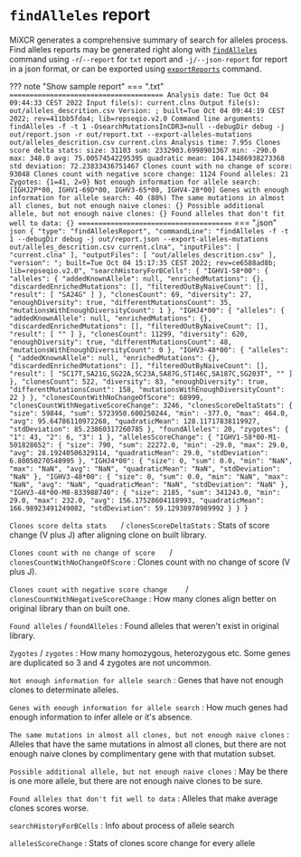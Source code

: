 # `findAlleles` report

MiXCR generates a comprehensive summary of search for alleles process. Find alleles reports may be generated right along with [`findAlleles`](./mixcr-findAlleles.md) command using `-r`/`--report` for `txt` report and `-j/--json-report` for report in a json format, or can be exported using [`exportReports`](./mixcr-exportReports.md) command.

??? note "Show sample report"
    === ".txt"
        ```
        ======================================
        Analysis date: Tue Oct 04 09:44:33 CEST 2022
        Input file(s): current.clns
        Output file(s): out/alleles_descrition.csv
        Version: ; built=Tue Oct 04 09:44:19 CEST 2022; rev=411bb5fda4; lib=repseqio.v2.0
        Command line arguments: findAlleles -f -t 1 -OsearchMutationsInCDR3=null --debugDir debug -j out/report.json -r out/report.txt --export-alleles-mutations out/alleles_descrition.csv current.clns
        Analysis time: 7.95s
        Clones score delta stats:
            size: 31103
            sum: 2332903.6998901367
            min: -290.0
            max: 348.0
            avg: 75.00574542295395
            quadratic mean: 104.13486938273368
            std deviation: 72.23833436751467
        Clones count with no change of score: 93048
        Clones count with negative score change: 1124
        Found alleles: 21
        Zygotes: {1=41, 2=9}
        Not enough information for allele search: [IGHJ2P*00, IGHV1-69D*00, IGHV3-65*00, IGHV4-28*00]
        Genes with enough information for allele search: 40 (80%)
        The same mutations in almost all clones, but not enough naive clones: {}
        Possible additional allele, but not enough naive clones: {}
        Found alleles that don't fit well to data: {}
        ======================================
        ```
    === ".json"
        ```json
        {
          "type": "findAllelesReport",
          "commandLine": "findAlleles -f -t 1 --debugDir debug -j out/report.json --export-alleles-mutations out/alleles_descrition.csv current.clna",
          "inputFiles": [
            "current.clna"
          ],
          "outputFiles": [
            "out/alleles_descrition.csv"
          ],
          "version": "; built=Tue Oct 04 15:17:35 CEST 2022; rev=ce6588ad8b; lib=repseqio.v2.0",
          "searchHistoryForBCells": {
            "IGHV1-58*00": {
              "alleles": {
                "addedKnownAllele": null,
                "enrichedMutations": {},
                "discardedEnrichedMutations": [],
                "filteredOutByNaiveCount": [],
                "result": [
                  "SA24G"
                ]
              },
              "clonesCount": 69,
              "diversity": 27,
              "enoughDiversity": true,
              "differentMutationsCount": 35,
              "mutationsWithEnoughDiversityCount": 1
            },
            "IGHJ4*00": {
              "alleles": {
                "addedKnownAllele": null,
                "enrichedMutations": {},
                "discardedEnrichedMutations": [],
                "filteredOutByNaiveCount": [],
                "result": [
                  ""
                ]
              },
              "clonesCount": 11299,
              "diversity": 620,
              "enoughDiversity": true,
              "differentMutationsCount": 48,
              "mutationsWithEnoughDiversityCount": 0
            },
            "IGHV3-48*00": {
              "alleles": {
                "addedKnownAllele": null,
                "enrichedMutations": {},
                "discardedEnrichedMutations": [],
                "filteredOutByNaiveCount": [],
                "result": [
                  "SC17T,SA21G,SG22A,SC23A,SA87G,ST146C,SA187C,SG203T",
                  ""
                ]
              },
              "clonesCount": 522,
              "diversity": 83,
              "enoughDiversity": true,
              "differentMutationsCount": 158,
              "mutationsWithEnoughDiversityCount": 22
            }
          },
          "clonesCountWithNoChangeOfScore": 68999,
          "clonesCountWithNegativeScoreChange": 3246,
          "clonesScoreDeltaStats": {
            "size": 59844,
            "sum": 5723950.600250244,
            "min": -377.0,
            "max": 464.0,
            "avg": 95.64786110972268,
            "quadraticMean": 128.11717838119927,
            "stdDeviation": 85.23860317260785
          },
          "foundAlleles": 20,
          "zygotes": {
            "1": 43,
            "2": 6,
            "3": 1
          },
          "allelesScoreChange": {
            "IGHV1-58*00-M1-501828652": {
              "size": 790,
              "sum": 22272.0,
              "min": -29.0,
              "max": 29.0,
              "avg": 28.19240506329114,
              "quadraticMean": 29.0,
              "stdDeviation": 6.80050270548995
            },
            "IGHJ4*00": {
              "size": 0,
              "sum": 0.0,
              "min": "NaN",
              "max": "NaN",
              "avg": "NaN",
              "quadraticMean": "NaN",
              "stdDeviation": "NaN"
            },
            "IGHV3-48*00": {
              "size": 0,
              "sum": 0.0,
              "min": "NaN",
              "max": "NaN",
              "avg": "NaN",
              "quadraticMean": "NaN",
              "stdDeviation": "NaN"
            },
            "IGHV3-48*00-M8-833988740": {
              "size": 2185,
              "sum": 341243.0,
              "min": 29.0,
              "max": 232.0,
              "avg": 156.17528604118993,
              "quadraticMean": 166.98923491249082,
              "stdDeviation": 59.12938978989992
            }
          }
        }
        ```

`Clones score delta stats	` / `clonesScoreDeltaStats`
: Stats of score change (V plus J) after aligning clone on built library.

`Clones count with no change of score	` / `clonesCountWithNoChangeOfScore`
: Clones count with no change of score (V plus J).

`Clones count with negative score change	` / `clonesCountWithNegativeScoreChange`
: How many clones align better on original library than on built one.

`Found alleles` / `foundAlleles`
: Found alleles that weren't exist in original library.

`Zygotes` / `zygotes`
: How many homozygous, heterozygous etc. Some genes are duplicated so 3 and 4 zygotes are not uncommon.

`Not enough information for allele search`
: Genes that have not enough clones to determinate alleles.

`Genes with enough information for allele search`
: How much genes had enough information to infer allele or it's absence. 

`The same mutations in almost all clones, but not enough naive clones`
: Alleles that have the same mutations in almost all clones, but there are not enough naive clones by complimentary gene with that mutation subset.

`Possible additional allele, but not enough naive clones`
: May be there is one more allele, but there are not enough naive clones to be sure.

`Found alleles that don't fit well to data`
: Alleles that make average clones scores worse.

`searchHistoryForBCells`
: Info about process of allele search

`allelesScoreChange`
: Stats of clones score change for every allele
